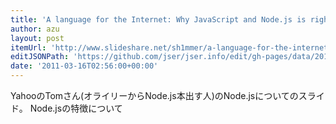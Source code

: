```yaml
---
title: 'A language for the Internet: Why JavaScript and Node.js is right for Internet Application'
author: azu
layout: post
itemUrl: 'http://www.slideshare.net/sh1mmer/a-language-for-the-internet-why-javascript-and-nodejs-is-right-for-internet-application'
editJSONPath: 'https://github.com/jser/jser.info/edit/gh-pages/data/2011/03/index.json'
date: '2011-03-16T02:56:00+00:00'
---
```

YahooのTomさん(オライリーからNode.js本出す人)のNode.jsについてのスライド。
Node.jsの特徴について
